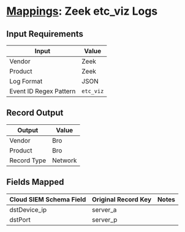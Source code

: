 # [Mappings](README.md): Zeek etc_viz Logs

## Input Requirements

|Input|Value|
|-----|-----|
|Vendor|Zeek|
|Product|Zeek|
|Log Format|JSON|
|Event ID Regex Pattern|`etc_viz`|

## Record Output

|Output|Value|
|------|-----|
|Vendor|Bro|
|Product|Bro|
|Record Type|Network|

## Fields Mapped

|Cloud SIEM Schema Field|Original Record Key|Notes|
|-----------------------|-------------------|-----|
|dstDevice_ip|server_a||
|dstPort|server_p||

